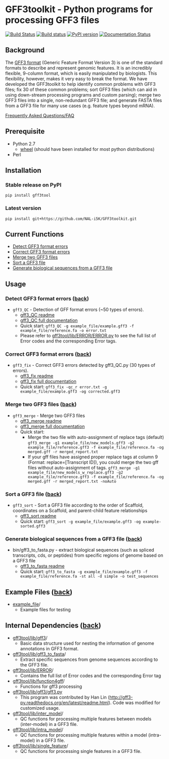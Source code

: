 # GFF3toolkit - Python programs for processing GFF3 files

[![Build Status](https://travis-ci.org/NAL-i5K/GFF3toolkit.svg?branch=master)](https://travis-ci.org/NAL-i5K/GFF3toolkit)
[![Build status](https://ci.appveyor.com/api/projects/status/0do5uwu5je0gag1u/branch/master?svg=true)](https://ci.appveyor.com/project/hsiaoyi0504/gff3toolkit/branch/master)
[![PyPI version](https://badge.fury.io/py/gff3tool.svg)](https://badge.fury.io/py/gff3tool)
[![Documentation Status](https://readthedocs.org/projects/gff3toolkit/badge/?version=latest)](https://gff3toolkit.readthedocs.io/en/latest/?badge=latest)

## Background

The [GFF3 format](https://github.com/The-Sequence-Ontology/Specifications/blob/master/gff3.md) (Generic Feature Format Version 3) is one of the standard formats to describe and represent genomic features. It is an incredibly flexible, 9-column format, which is easily manipulated by biologists. This flexibility, however, makes it very easy to break the format. We have developed the GFF3toolkit to help identify common problems with GFF3 files; fix 30 of these common problems; sort GFF3 files (which can aid in using down-stream processing programs and custom parsing); merge two GFF3 files into a single, non-redundant GFF3 file; and generate FASTA files from a GFF3 file for many use cases (e.g. feature types beyond mRNA).

[Frequently Asked Questions/FAQ](docs/FAQ.md)

## Prerequisite

* Python 2.7
  * [wheel](https://pythonwheels.com/) (should have been installed for most python distributions)
* Perl

## Installation

### Stable release on PyPI

`pip install gff3tool`

### Latest version

`pip install git+https://github.com/NAL-i5K/GFF3toolkit.git`

## Current Functions

* [Detect GFF3 format errors](#detect-gff3-format-errors-back)
* [Correct GFF3 format errors](#correct-gff3-format-errors-back)
* [Merge two GFF3 files](#merge-two-gff3-files-back)
* [Sort a GFF3 file](#sort-a-gff3-file-back)
* [Generate biological sequences from a GFF3 file](#generate-biological-sequences-from-a-gff3-file-back)

## Usage

### Detect GFF3 format errors ([back](#gff3toolkit---python-programs-for-processing-gff3-files))

* `gff3_QC` - Detection of GFF format errors (~50 types of errors).
  * [gff3_QC readme](docs/gff3_QC.md)
  * [gff3_QC full documentation](docs/Detection-of-GFF3-format-errors.md)
  * Quick start:
    `gff3_QC -g example_file/example.gff3 -f example_file/reference.fa -o error.txt`
  * Please refer to [gff3tool/lib/ERROR/ERROR.py](gff3tool/lib/ERROR/ERROR.py) to see the full list of Error codes and the corresponding Error tags.

### Correct GFF3 format errors ([back](#gff3toolkit---python-programs-for-processing-gff3-files))

* `gff3_fix` - Correct GFF3 errors detected by gff3_QC.py (30 types of errors).
  * [gff3_fix readme](docs/gff3_fix.md)
  * [gff3_fix full documentation](docs/gff3_fix.py-documentation.md)
  * Quick start:
    `gff3_fix -qc_r error.txt -g example_file/example.gff3 -og corrected.gff3`

### Merge two GFF3 files ([back](#gff3toolkit---python-programs-for-processing-gff3-files))

* `gff3_merge` - Merge two GFF3 files
  * [gff3_merge readme](docs/gff3_merge.md)
  * [gff3_merge full documentation](docs/Merge-two-GFF3-files.md)
  * Quick start:
    * Merge the two file with auto-assignment of replace tags (default)
      `gff3_merge -g1 example_file/new_models.gff3 -g2 example_file/reference.gff3 -f example_file/reference.fa -og merged.gff -r merged_report.txt`
    * If your gff files have assigned proper replace tags at column 9 (Format: replace=[Transcript ID]), you could merge the two gff files without auto-assignment of tags.
      `gff3_merge -g1 example_file/new_models_w_replace.gff3 -g2 example_file/reference.gff3 -f example_file/reference.fa -og merged.gff -r merged_report.txt -noAuto`

### Sort a GFF3 file ([back](#gff3toolkit---python-programs-for-processing-gff3-files))

* `gff3_sort` - Sort a GFF3 file according to the order of Scaffold, coordinates on a Scaffold, and parent-child feature relationships
  * [gff3_sort readme](docs/gff3_sort.md)
  * Quick start:
    `gff3_sort -g example_file/example.gff3 -og example-sorted.gff3`

### Generate biological sequences from a GFF3 file ([back](#gff3toolkit---python-programs-for-processing-gff3-files))

* bin/gff3_to_fasta.py - extract biological sequences (such as spliced transcripts, cds, or peptides) from specific regions of genome based on a GFF3 file
  * [gff3_to_fasta readme](docs/gff3_to_fasta.md)
  * Quick start:
    `gff3_to_fasta -g example_file/example.gff3 -f example_file/reference.fa -st all -d simple -o test_sequences`

## Example Files ([back](#gff3toolkit---python-programs-for-processing-gff3-files))

* [example_file](example_file)/
  * Example files for testing

## Internal Dependencies ([back](#gff3toolkit---python-programs-for-processing-gff3-files))

* [gff3tool/lib/gff3](gff3tool/lib/gff3)/
  * Basic data structure used for nesting the information of genome annotations in GFF3 format.
* [gff3tool/lib/gff3_to_fasta](gff3tool/lib/gff3_to_fasta)/
  * Extract specific sequences from genome sequences according to the GFF3 file.
* [gff3tool/lib/ERROR](gff3tool/lib/ERROR)/
  * Contains the full list of Error codes and the corresponding Error tag
* [gff3tool/lib/function4gff](gff3tool/lib/function4gff)/
  * Functions for gff3 processing
* [gff3tool/lib/gff3/gff3.py](gff3tool/lib/gff3/gff3.py)
  * This program was contributed by Han Lin (http://gff3-py.readthedocs.org/en/latest/readme.html). Code was modified for customized usage.
* [gff3tool/lib/inter_model](gff3tool/lib/inter_model)/
  * QC functions for processing multiple features between models (inter-model) in a GFF3 file.
* [gff3tool/lib/intra_model](gff3tool/lib/intra_model)/
  * QC functions for processing multiple features within a model (intra-model) in a GFF3 file.
* [gff3tool/lib/single_feature](gff3tool/lib/single_feature)/
  * QC functions for processing single features in a GFF3 file.
